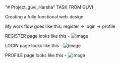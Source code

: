 "# Project_guvi_Harsha" 
TASK FROM GUVI

Creating a fully functional web-design

My work flow goes like this:
    register -> login -> profile

REGISTER page looks like this -
  ![image](https://github.com/harshavardhan1320/Project_guvi_Harsha/assets/109092318/9e37f4c0-31dd-4e04-a746-627fadb79492)

LOGIN page looks like this - 
  ![image](https://github.com/harshavardhan1320/Project_guvi_Harsha/assets/109092318/f0ea8c7c-174f-40ad-8269-bf1ebb7785dc)

PROFILE page looks like this - 
  ![image](https://github.com/harshavardhan1320/Project_guvi_Harsha/assets/109092318/7b04094d-9921-4ab8-9289-b02527ea3017)


